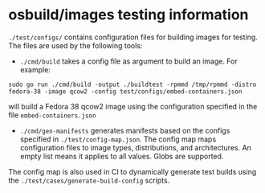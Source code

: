 # osbuild/images testing information

`./test/configs/` contains configuration files for building images for testing. The files are used by the following tools:

- `./cmd/build` takes a config file as argument to build an image.  For example:
```
sudo go run ./cmd/build -output ./buildtest -rpmmd /tmp/rpmmd -distro fedora-38 -image qcow2 -config test/configs/embed-containers.json
```
will build a Fedora 38 qcow2 image using the configuration specified in the file `embed-containers.json`

- `./cmd/gen-manifests` generates manifests based on the configs specified in `./test/config-map.json`. The config map maps configuration files to image types, distributions, and architectures.  An empty list means it applies to all values.  Globs are supported.

The config map is also used in CI to dynamically generate test builds using the `./test/cases/generate-build-config` scripts.
